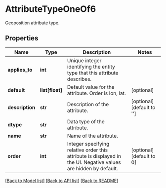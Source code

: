# AttributeTypeOneOf6

Geoposition attribute type.
## Properties
Name | Type | Description | Notes
------------ | ------------- | ------------- | -------------
**applies_to** | **int** | Unique integer identifying the entity type that this attribute describes. | 
**default** | **list[float]** | Default value for the attribute. Order is lon, lat. | [optional] 
**description** | **str** | Description of the attribute. | [optional] [default to '']
**dtype** | **str** | Data type of the attribute. | 
**name** | **str** | Name of the attribute. | 
**order** | **int** | Integer specifying relative order this attribute is displayed in the UI. Negative values are hidden by default. | [optional] [default to 0]

[[Back to Model list]](../README.md#documentation-for-models) [[Back to API list]](../README.md#documentation-for-api-endpoints) [[Back to README]](../README.md)


